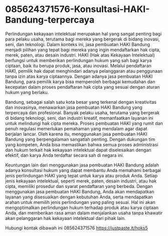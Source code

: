 # 085624371576-Konsultasi-HAKI-Bandung-terpercaya
Perlindungan kekayaan intelektual merupakan hal yang sangat penting bagi para pelaku usaha, terutama bagi mereka yang bergerak di bidang inovasi, seni, dan teknologi. Dalam konteks ini, jasa pembuatan HAKI Bandung menjadi pilihan yang tepat bagi mereka yang ingin mendaftarkan hak cipta, merek, paten, atau desain industri. HAKI (Hak atas Kekayaan Intelektual) berfungsi untuk memberikan perlindungan hukum yang sah bagi karya ciptaan, baik itu berupa produk, jasa, atau inovasi. Melalui pendaftaran HAKI, pemilik hak dapat menghindari adanya pelanggaran atau penggunaan tanpa izin atas karya ciptaannya. Dengan adanya jasa pembuatan HAKI Bandung, para pemilik karya bisa memperoleh berbagai kemudahan dan kecepatan dalam proses pendaftaran hak cipta yang sesuai dengan aturan hukum yang berlaku.

Bandung, sebagai salah satu kota besar yang terkenal dengan kreativitas dan inovasinya, menawarkan jasa pembuatan HAKI Bandung yang terpercaya dan profesional. Banyak pelaku usaha, terutama yang bergerak di bidang teknologi, seni, dan industri kreatif, memanfaatkan layanan ini untuk melindungi hak cipta mereka. Proses pembuatan HAKI yang rumit dan penuh regulasi memerlukan pemahaman yang mendalam agar dapat berjalan lancar. Oleh karena itu, menggunakan jasa pembuatan HAKI Bandung yang berpengalaman sangatlah penting. Dengan dukungan tim yang kompeten, Anda bisa memastikan bahwa semua proses administrasi dan hukum terkait hak kekayaan intelektual dapat diselesaikan dengan efektif, dan karya Anda terdaftar secara sah di negara ini.

Keuntungan lain dari menggunakan jasa pembuatan HAKI Bandung adalah adanya konsultasi hukum yang dapat membantu Anda memahami berbagai jenis perlindungan HAKI yang tepat untuk karya atau produk Anda. Setiap jenis kekayaan intelektual, seperti merek, paten, desain industri, atau hak cipta, memiliki prosedur dan syarat pendaftaran yang berbeda. Dengan menggunakan jasa pembuatan HAKI Bandung, Anda akan mendapatkan layanan yang disesuaikan dengan kebutuhan Anda, serta mendapatkan arahan untuk memilih jenis perlindungan yang paling sesuai. Hal ini akan mengoptimalkan perlindungan hukum terhadap produk atau karya ciptaan Anda, dan memberikan rasa aman dalam menjalankan usaha tanpa khawatir akan pelanggaran hak kekayaan intelektual dari pihak lain.

Hubungi kontak dibawah ini
085624371576
https://justpaste.it/hoks5
